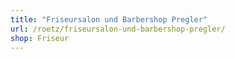 ```yaml
---
title: "Friseursalon und Barbershop Pregler"
url: /roetz/friseursalon-und-barbershop-pregler/
shop: Friseur
---
```

